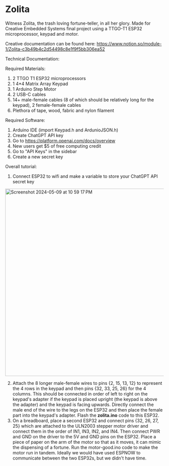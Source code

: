 # Zolita
Witness Zolita, the trash loving fortune-teller, in all her glory. Made for Creative Embedded Systems final project using a TTGO-T1 ESP32 microprocessor, keypad and motor.

Creative documentation can be found here: https://www.notion.so/module-1/Zolita-c3b49b4c2d54498c8e1f9f5bb306ea52

Technical Documentation:

Required Materials:
1) 2 TTGO T1 ESP32 microprocessors
2) 1 4*4 Matrix Array Keypad
3) 1 Arduino Step Motor
4) 2 USB-C cables
5) 14+ male-female cables (8 of which should be relatively long for the keypad), 2 female-female cables
6) Plethora of tape, wood, fabric and nylon filament

Required Software:
1) Arduino IDE (import Keypad.h and ArdunioJSON.h)
2) Create ChatGPT API key
  3) Go to https://platform.openai.com/docs/overview
  4) New users get $5 of free computing credit
  5) Go to "API Keys" in the sidebar
  6) Create a new secret key

Overall tutorial: 
1) Connect ESP32 to wifi and make a variable to store your ChatGPT API secret key
<img width="595" alt="Screenshot 2024-05-09 at 10 59 17 PM" src="https://github.com/ct3008/Zolita/assets/109620408/5c66656e-90d9-46e0-a086-1d7132530bee">


2) Attach the 8 longer male-female wires to pins {2, 15, 13, 12} to represent the 4 rows in the keypad and then pins {32, 33, 25, 26} for the 4 columns. This should be connected in order of left to right on the keypad's adapter if the keypad is placed upright (the keypad is above the adapter) and the keypad is facing upwards. Directly connect the male end of the wire to the legs on the ESP32 and then place the female part into the keypad's adapter. Flash the **zolita.ino** code to this ESP32.
3) On a breadboard, place a second ESP32 and connect pins {32, 26, 27, 25} which are attached to the ULN2003 stepper motor driver and connect them in the order of IN1, IN3, IN2, and IN4. Then connect PWR and GND on the driver to the 5V and GND pins on the ESP32. Place a piece of paper on the arm of the motor so that as it moves, it can mimic the dispensing of a fortune. Run the motor-good.ino code to make the motor run in tandem. Ideally we would have used ESPNOW to communicate between the two ESP32s, but we didn't have time.




